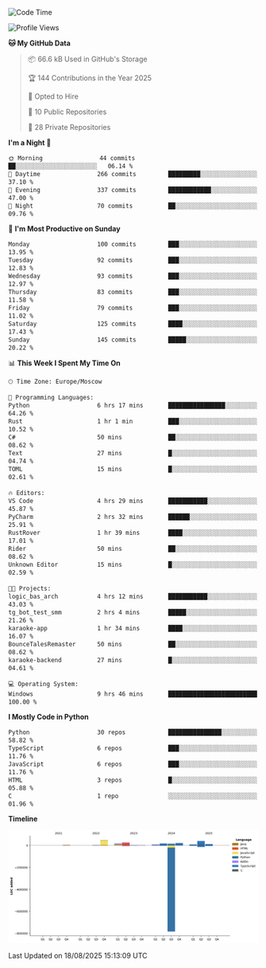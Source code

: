 <!--START_SECTION:waka-->
![Code Time](http://img.shields.io/badge/Code%20Time-791%20hrs%2010%20mins-blue)

![Profile Views](http://img.shields.io/badge/Profile%20Views-0-blue)

**🐱 My GitHub Data** 

> 📦 66.6 kB Used in GitHub's Storage 
 > 
> 🏆 144 Contributions in the Year 2025
 > 
> 💼 Opted to Hire
 > 
> 📜 10 Public Repositories 
 > 
> 🔑 28 Private Repositories 
 > 
**I'm a Night 🦉** 

```text
🌞 Morning                44 commits          ██░░░░░░░░░░░░░░░░░░░░░░░   06.14 % 
🌆 Daytime                266 commits         █████████░░░░░░░░░░░░░░░░   37.10 % 
🌃 Evening                337 commits         ████████████░░░░░░░░░░░░░   47.00 % 
🌙 Night                  70 commits          ██░░░░░░░░░░░░░░░░░░░░░░░   09.76 % 
```
📅 **I'm Most Productive on Sunday** 

```text
Monday                   100 commits         ███░░░░░░░░░░░░░░░░░░░░░░   13.95 % 
Tuesday                  92 commits          ███░░░░░░░░░░░░░░░░░░░░░░   12.83 % 
Wednesday                93 commits          ███░░░░░░░░░░░░░░░░░░░░░░   12.97 % 
Thursday                 83 commits          ███░░░░░░░░░░░░░░░░░░░░░░   11.58 % 
Friday                   79 commits          ███░░░░░░░░░░░░░░░░░░░░░░   11.02 % 
Saturday                 125 commits         ████░░░░░░░░░░░░░░░░░░░░░   17.43 % 
Sunday                   145 commits         █████░░░░░░░░░░░░░░░░░░░░   20.22 % 
```


📊 **This Week I Spent My Time On** 

```text
🕑︎ Time Zone: Europe/Moscow

💬 Programming Languages: 
Python                   6 hrs 17 mins       ████████████████░░░░░░░░░   64.26 % 
Rust                     1 hr 1 min          ███░░░░░░░░░░░░░░░░░░░░░░   10.52 % 
C#                       50 mins             ██░░░░░░░░░░░░░░░░░░░░░░░   08.62 % 
Text                     27 mins             █░░░░░░░░░░░░░░░░░░░░░░░░   04.74 % 
TOML                     15 mins             █░░░░░░░░░░░░░░░░░░░░░░░░   02.61 % 

🔥 Editors: 
VS Code                  4 hrs 29 mins       ███████████░░░░░░░░░░░░░░   45.87 % 
PyCharm                  2 hrs 32 mins       ██████░░░░░░░░░░░░░░░░░░░   25.91 % 
RustRover                1 hr 39 mins        ████░░░░░░░░░░░░░░░░░░░░░   17.01 % 
Rider                    50 mins             ██░░░░░░░░░░░░░░░░░░░░░░░   08.62 % 
Unknown Editor           15 mins             █░░░░░░░░░░░░░░░░░░░░░░░░   02.59 % 

🐱‍💻 Projects: 
logic_bas_arch           4 hrs 12 mins       ███████████░░░░░░░░░░░░░░   43.03 % 
tg_bot_test_smm          2 hrs 4 mins        █████░░░░░░░░░░░░░░░░░░░░   21.26 % 
karaoke-app              1 hr 34 mins        ████░░░░░░░░░░░░░░░░░░░░░   16.07 % 
BounceTalesRemaster      50 mins             ██░░░░░░░░░░░░░░░░░░░░░░░   08.62 % 
karaoke-backend          27 mins             █░░░░░░░░░░░░░░░░░░░░░░░░   04.61 % 

💻 Operating System: 
Windows                  9 hrs 46 mins       █████████████████████████   100.00 % 
```

**I Mostly Code in Python** 

```text
Python                   30 repos            ███████████████░░░░░░░░░░   58.82 % 
TypeScript               6 repos             ███░░░░░░░░░░░░░░░░░░░░░░   11.76 % 
JavaScript               6 repos             ███░░░░░░░░░░░░░░░░░░░░░░   11.76 % 
HTML                     3 repos             █░░░░░░░░░░░░░░░░░░░░░░░░   05.88 % 
C                        1 repo              ░░░░░░░░░░░░░░░░░░░░░░░░░   01.96 % 
```



**Timeline**

![Lines of Code chart](https://raw.githubusercontent.com/adlemx/adlemx/main/assets/bar_graph.png)


 Last Updated on 18/08/2025 15:13:09 UTC
<!--END_SECTION:waka-->
